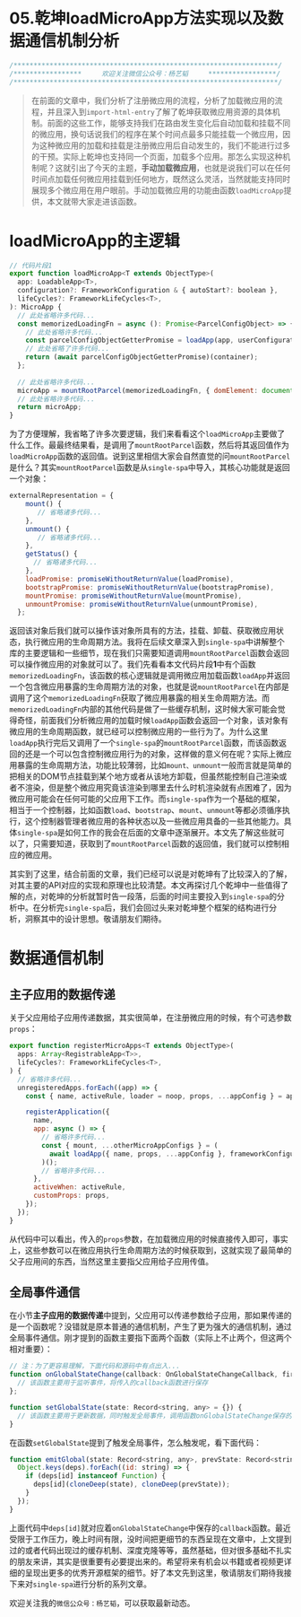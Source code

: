 # 05.乾坤loadMicroApp方法实现以及数据通信机制分析


```ts
/******************************************************************/
/*****************     欢迎关注微信公众号：杨艺韬     *****************/
/******************************************************************/
```

> 在前面的文章中，我们分析了注册微应用的流程，分析了加载微应用的流程，并且深入到`import-html-entry`了解了乾坤获取微应用资源的具体机制。前面的这些工作，能够支持我们在路由发生变化后自动加载和挂载不同的微应用，换句话说我们的程序在某个时间点最多只能挂载一个微应用，因为这种微应用的加载和挂载是注册微应用后自动发生的，我们不能进行过多的干预。实际上乾坤也支持同一个页面，加载多个应用。那怎么实现这种机制呢？这就引出了今天的主题，**手动加载微应用**，也就是说我们可以在任何时间点加载任何微应用挂载到任何地方，既然这么灵活，当然就能支持同时展现多个微应用在用户眼前。手动加载微应用的功能由函数`loadMicroApp`提供，本文就带大家走进该函数。
# loadMicroApp的主逻辑
```javascript
// 代码片段1
export function loadMicroApp<T extends ObjectType>(
  app: LoadableApp<T>,
  configuration?: FrameworkConfiguration & { autoStart?: boolean },
  lifeCycles?: FrameworkLifeCycles<T>,
): MicroApp {
  // 此处省略许多代码...
  const memorizedLoadingFn = async (): Promise<ParcelConfigObject> => {
    // 此处省略许多代码...
    const parcelConfigObjectGetterPromise = loadApp(app, userConfiguration, lifeCycles);
    // 此处省略了许多代码...
    return (await parcelConfigObjectGetterPromise)(container);
  };
  
  // 此处省略许多代码...
  microApp = mountRootParcel(memorizedLoadingFn, { domElement: document.createElement('div'), ...props });  
  // 此处省略许多代码...
  return microApp;
}
```
为了方便理解，我省略了许多次要逻辑，我们来看看这个`loadMicroApp`主要做了什么工作。最最终结果看，是调用了`mountRootParcel`函数，然后将其返回值作为`loadMicroApp`函数的返回值。说到这里相信大家会自然直觉的问`mountRootParcel`是什么？其实`mountRootParcel`函数是从`single-spa`中导入，其核心功能就是返回一个对象：
```javascript
externalRepresentation = {
    mount() {
       // 省略诸多代码...
    },
    unmount() {
       // 省略诸多代码...
    },
    getStatus() {
      // 省略诸多代码...
    },
    loadPromise: promiseWithoutReturnValue(loadPromise),
    bootstrapPromise: promiseWithoutReturnValue(bootstrapPromise),
    mountPromise: promiseWithoutReturnValue(mountPromise),
    unmountPromise: promiseWithoutReturnValue(unmountPromise),
  };
```
返回该对象后我们就可以操作该对象所具有的方法，挂载、卸载、获取微应用状态，执行微应用的生命周期方法。我将在后续文章深入到`single-spa`中讲解整个库的主要逻辑和一些细节，现在我们只需要知道调用`mountRootParcel`函数会返回可以操作微应用的对象就可以了。我们先看看本文代码片段**1**中有个函数`memorizedLoadingFn`，该函数的核心逻辑就是调用微应用加载函数`loadApp`并返回一个包含微应用暴露的生命周期方法的对象，也就是说`mountRootParcel`在内部是调用了这个`memorizedLoadingFn`获取了微应用暴露的相关生命周期方法。而`memorizedLoadingFn`内部的其他代码是做了一些缓存机制，这时候大家可能会觉得奇怪，前面我们分析微应用的加载时候`loadApp`函数会返回一个对象，该对象有微应用的生命周期函数，就已经可以控制微应用的一些行为了。为什么这里`loadApp`执行完后又调用了一个`single-spa`的`mountRootParcel`函数，而该函数返回的还是一个可以包含控制微应用行为的对象，这样做的意义何在呢？实际上微应用暴露的生命周期方法，功能比较薄弱，比如`mount、unmount`一般而言就是简单的把相关的DOM节点挂载到某个地方或者从该地方卸载，但虽然能控制自己渲染或者不渲染，但是整个微应用究竟该渲染到哪里去什么时机渲染就有点困难了，因为微应用可能会在任何可能的父应用下工作。而`single-spa`作为一个基础的框架，相当于一个控制器，比如函数`load`、`bootstrap`、`mount`、`unmount`等都必须循序执行，这个控制器管理者微应用的各种状态以及一些微应用具备的一些其他能力。具体`single-spa`是如何工作的我会在后面的文章中逐渐展开。本文先了解这些就可以了，只需要知道，获取到了`mountRootParcel`函数的返回值，我们就可以控制相应的微应用。

其实到了这里，结合前面的文章，我们已经可以说是对乾坤有了比较深入的了解，对其主要的API对应的实现和原理也比较清楚。本文再探讨几个乾坤中一些值得了解的点，对乾坤的分析就暂时告一段落，后面的时间主要投入到`single-spa`的分析中。在分析完`single-spa`后，我们会回过头来对乾坤整个框架的结构进行分析，洞察其中的设计思想。敬请朋友们期待。
# 数据通信机制
## 主子应用的数据传递
关于父应用给子应用传递数据，其实很简单，在注册微应用的时候，有个可选参数`props`：
```javascript
export function registerMicroApps<T extends ObjectType>(
  apps: Array<RegistrableApp<T>>,
  lifeCycles?: FrameworkLifeCycles<T>,
) {
  // 省略许多代码...
  unregisteredApps.forEach((app) => {
    const { name, activeRule, loader = noop, props, ...appConfig } = app;

    registerApplication({
      name,
      app: async () => {
        // 省略许多代码...
        const { mount, ...otherMicroAppConfigs } = (
          await loadApp({ name, props, ...appConfig }, frameworkConfiguration, lifeCycles)
        )();
        // 省略许多代码...
      },
      activeWhen: activeRule,
      customProps: props,
    });
  });
}
```
从代码中可以看出，传入的`props`参数，在加载微应用的时候直接传入即可，事实上，这些参数可以在微应用执行生命周期方法的时候获取到，这就实现了最简单的父子应用间的东西，当然这里主要指父应用给子应用传值。
## 全局事件通信
在小节**主子应用的数据传递**中提到，父应用可以传递参数给子应用，那如果传递的是一个函数呢？没错就是原本普通的通信机制，产生了更为强大的通信机制，通过全局事件通信。刚才提到的函数主要指下面两个函数（实际上不止两个，但这两个相对重要）：
```javascript
// 注：为了更容易理解，下面代码和源码中有点出入...
function onGlobalStateChange(callback: OnGlobalStateChangeCallback, fireImmediately?: boolean) {
  // 该函数主要用于监听事件，将传入的callback函数进行保存
};

function setGlobalState(state: Record<string, any> = {}) {
  // 该函数主要用于更新数据，同时触发全局事件，调用函数onGlobalStateChange保存的对应callback函数
}
```
在函数`setGlobalState`提到了触发全局事件，怎么触发呢，看下面代码：
```javascript
function emitGlobal(state: Record<string, any>, prevState: Record<string, any>) {
  Object.keys(deps).forEach((id: string) => {
    if (deps[id] instanceof Function) {
      deps[id](cloneDeep(state), cloneDeep(prevState));
    }
  });
}
```
上面代码中`deps[id]`就对应着`onGlobalStateChange`中保存的`callback`函数。最近受限于工作压力，晚上时间有限，没时间把更细节的东西呈现在文章中，上文提到过的或者代码出现过的缓存机制、深度克隆等等，虽然基础，但对很多基础不扎实的朋友来讲，其实是很重要有必要提出来的。希望将来有机会以书籍或者视频更详细的呈现出更多的优秀开源框架的细节。好了本文先到这里，敬请朋友们期待我接下来对`single-spa`进行分析的系列文章。

欢迎关注我的`微信公众号：杨艺韬`，可以获取最新动态。